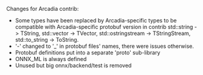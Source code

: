 Changes for Arcadia contrib:

  * Some types have been replaced by Arcadia-specific types to be compatible with Arcadia-specific protobuf version in contrib
    std::string -> TString, std::vector -> TVector, std::ostringstream -> TStringStream, std::to_string -> ToString.
  * '-' changed to '_' in protobuf files' names, there were issues otherwise.
  * Protobuf definitions put into a separate 'proto' sub-library
  * ONNX_ML is always defined
  * Unused but big onnx/backend/test is removed
 
